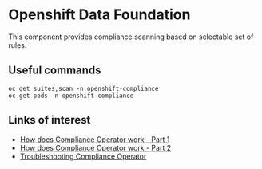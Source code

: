 # Openshift Data Foundation
This component provides compliance scanning based on selectable set of rules.
 

## Useful commands

```
oc get suites,scan -n openshift-compliance
oc get pods -n openshift-compliance
```

## Links of interest
* [How does Compliance Operator work - Part 1](https://www.redhat.com/en/blog/how-does-compliance-operator-work-for-openshift-part-1)
* [How does Compliance Operator work - Part 2](https://www.redhat.com/en/blog/how-does-compliance-operator-work-for-openshift-part-2)
* [Troubleshooting Compliance Operator](https://access.redhat.com/articles/7051728)
